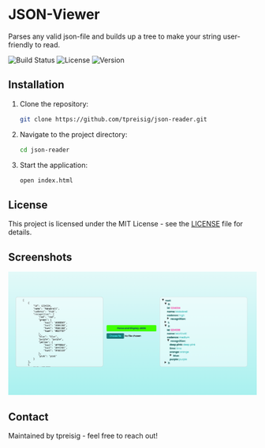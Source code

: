 # JSON-Viewer

Parses any valid json-file and builds up a tree to make your string user-friendly to read.

![Build Status](https://img.shields.io/badge/build-passing-brightgreen)
![License](https://img.shields.io/badge/license-MIT-blue.svg)
![Version](https://img.shields.io/badge/version-1.0.0-orange)

## Installation

1. Clone the repository:
   ```bash
   git clone https://github.com/tpreisig/json-reader.git
   ```
2. Navigate to the project directory:
   ```bash
   cd json-reader
   ```
3. Start the application:
   ```bash
   open index.html
   ```
   
## License
This project is licensed under the MIT License - see the [LICENSE](LICENSE) file for details.

## Screenshots
![Screenshot](screenshots/colrecog.png)

## Contact
Maintained by tpreisig - feel free to reach out!